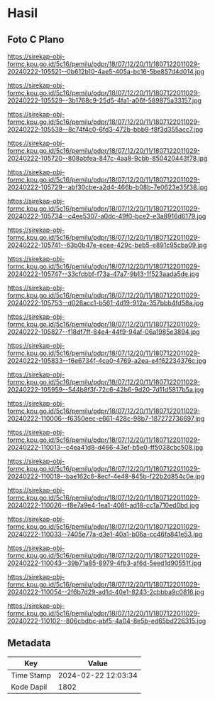 # Hasil

## Foto C Plano

https://sirekap-obj-formc.kpu.go.id/5c16/pemilu/pdpr/18/07/12/20/11/1807122011029-20240222-105521--0b612b10-4ae5-405a-bc16-5be857d4d014.jpg

https://sirekap-obj-formc.kpu.go.id/5c16/pemilu/pdpr/18/07/12/20/11/1807122011029-20240222-105529--3b1768c9-25d5-4fa1-a06f-589875a33157.jpg

https://sirekap-obj-formc.kpu.go.id/5c16/pemilu/pdpr/18/07/12/20/11/1807122011029-20240222-105538--8c74f4c0-6fd3-472b-bbb9-f8f3d355acc7.jpg

https://sirekap-obj-formc.kpu.go.id/5c16/pemilu/pdpr/18/07/12/20/11/1807122011029-20240222-105720--808abfea-847c-4aa8-9cbb-850420443f78.jpg

https://sirekap-obj-formc.kpu.go.id/5c16/pemilu/pdpr/18/07/12/20/11/1807122011029-20240222-105729--abf30cbe-a2d4-466b-b08b-7e0623e35f38.jpg

https://sirekap-obj-formc.kpu.go.id/5c16/pemilu/pdpr/18/07/12/20/11/1807122011029-20240222-105734--c4ee5307-a0dc-49f0-bce2-e3a8916d6179.jpg

https://sirekap-obj-formc.kpu.go.id/5c16/pemilu/pdpr/18/07/12/20/11/1807122011029-20240222-105741--63b0b47e-ecee-429c-beb5-e891c95cba09.jpg

https://sirekap-obj-formc.kpu.go.id/5c16/pemilu/pdpr/18/07/12/20/11/1807122011029-20240222-105747--33cfcbbf-f73a-47a7-9b13-1f523aada5de.jpg

https://sirekap-obj-formc.kpu.go.id/5c16/pemilu/pdpr/18/07/12/20/11/1807122011029-20240222-105753--d026acc1-b561-4d19-912a-357bbb4fd58a.jpg

https://sirekap-obj-formc.kpu.go.id/5c16/pemilu/pdpr/18/07/12/20/11/1807122011029-20240222-105827--f18df7ff-84e4-44f9-94af-06a1985e3894.jpg

https://sirekap-obj-formc.kpu.go.id/5c16/pemilu/pdpr/18/07/12/20/11/1807122011029-20240222-105833--f6e6734f-4ca0-4769-a2ea-e4f62234376c.jpg

https://sirekap-obj-formc.kpu.go.id/5c16/pemilu/pdpr/18/07/12/20/11/1807122011029-20240222-105959--544b8f3f-72c6-42b6-9d20-7d11d5817b5a.jpg

https://sirekap-obj-formc.kpu.go.id/5c16/pemilu/pdpr/18/07/12/20/11/1807122011029-20240222-110006--f6350eec-e661-428c-98b7-187272736697.jpg

https://sirekap-obj-formc.kpu.go.id/5c16/pemilu/pdpr/18/07/12/20/11/1807122011029-20240222-110013--c4ea41d8-d466-43ef-b5e0-ff5038cbc508.jpg

https://sirekap-obj-formc.kpu.go.id/5c16/pemilu/pdpr/18/07/12/20/11/1807122011029-20240222-110018--bae162c6-8ecf-4e48-845b-f22b2d854c0e.jpg

https://sirekap-obj-formc.kpu.go.id/5c16/pemilu/pdpr/18/07/12/20/11/1807122011029-20240222-110026--f8e7a9e4-1ea1-408f-ad18-cc1a710ed0bd.jpg

https://sirekap-obj-formc.kpu.go.id/5c16/pemilu/pdpr/18/07/12/20/11/1807122011029-20240222-110033--7405e77a-d3e1-40a1-b06a-cc46fa841e53.jpg

https://sirekap-obj-formc.kpu.go.id/5c16/pemilu/pdpr/18/07/12/20/11/1807122011029-20240222-110043--39b71a85-8979-4fb3-af6d-5eed1d90551f.jpg

https://sirekap-obj-formc.kpu.go.id/5c16/pemilu/pdpr/18/07/12/20/11/1807122011029-20240222-110054--2f6b7d29-ad1d-40e1-8243-2cbbba9c0816.jpg

https://sirekap-obj-formc.kpu.go.id/5c16/pemilu/pdpr/18/07/12/20/11/1807122011029-20240222-110102--806cbdbc-abf5-4a04-8e5b-ed65bd226315.jpg


## Metadata

| Key        | Value               |
| ---------- | ------------------- |
| Time Stamp | 2024-02-22 12:03:34 |
| Kode Dapil | 1802                |



